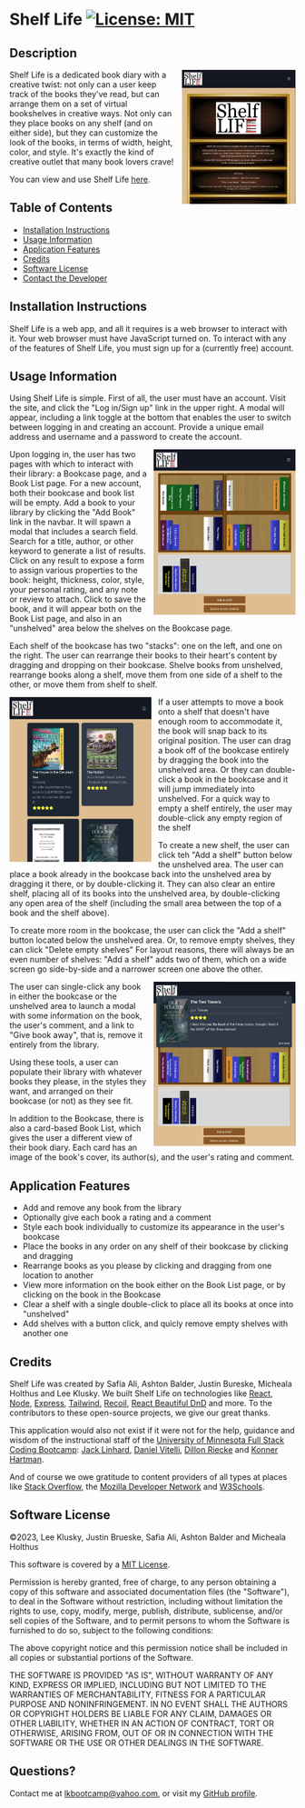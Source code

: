 # Shelf Life [![License: MIT](https://img.shields.io/badge/License-MIT-yellow.svg)](https://opensource.org/licenses/MIT)

## Description

<img src="./Assets/shelf-life-screenshot-1.png" style="float: right; margin-left: 12px;" width=200 />
Shelf Life is a dedicated book diary with a creative twist: not only can a user keep track of the books they've read, but can arrange them on a set of virtual bookshelves in creative ways. Not only can they place books on any shelf (and on either side), but they can customize the look of the books, in terms of width, height, color, and style. It's exactly the kind of creative outlet that many book lovers crave!

You can view and use Shelf Life [here](https://shelf-life.herokuapp.com).

## Table of Contents

- [Installation Instructions](#installation-instructions)
- [Usage Information](#usage-information)
- [Application Features](#application-features)
- [Credits](#credits)
- [Software License](#software-license)
- [Contact the Developer](#contact-the-developer)

## Installation Instructions

Shelf Life is a web app, and all it requires is a web browser to interact with it. Your web browser must have JavaScript turned on. To interact with any of the features of Shelf Life, you must sign up for a (currently free) account.

## Usage Information

Using Shelf Life is simple. First of all, the user must have an account. Visit the site, and click the "Log in/Sign up" link in the upper right. A modal will appear, including a link toggle at the bottom that enables the user to switch between logging in and creating an account. Provide a unique email address and username and a password to create the account.

<img src="./Assets/shelf-life-screenshot-2.png" style="float: right; margin-left: 12px;" width=250 />

Upon logging in, the user has two pages with which to interact with their library: a Bookcase page, and a Book List page. For a new account, both their bookcase and book list will be empty. Add a book to your library by clicking the "Add Book" link in the navbar. It will spawn a modal that includes a search field. Search for a title, author, or other keyword to generate a list of results. Click on any result to expose a form to assign various properties to the book: height, thickness, color, style, your personal rating, and any note or review to attach. Click to save the book, and it will appear both on the Book List page, and also in an "unshelved" area below the shelves on the Bookcase page.

Each shelf of the bookcase has two "stacks": one on the left, and one on the right. The user can rearrange their books to their heart's content by dragging and dropping on their bookcase. Shelve books from unshelved, rearrange books along a shelf, move them from one side of a shelf to the other, or move them from shelf to shelf.

<img src="./Assets/shelf-life-screenshot-3.png" style="float: left; margin-right: 12px;" width=250 />

If a user attempts to move a book onto a shelf that doesn't have enough room to accommodate it, the book will snap back to its original position. The user can drag a book off of the bookcase entirely by dragging the book into the unshelved area. Or they can double-click a book in the bookcase and it will jump immediately into unshelved. For a quick way to empty a shelf entirely, the user may double-click any empty region of the shelf

To create a new shelf, the user can click teh "Add a shelf" button below the unshelved area. The user can place a book already in the bookcase back into the unshelved area by dragging it there, or by double-clicking it. They can also clear an entire shelf, placing all of its books into the unshelved area, by double-clicking any open area of the shelf (including the small area between the top of a book and the shelf above).

To create more room in the bookcase, the user can click the "Add a shelf" button located below the unshelved area. Or, to remove empty shelves, they can click "Delete empty shelves" For layout reasons, there will always be an even number of shelves: "Add a shelf" adds two of them, which on a wide screen go side-by-side and a narrower screen one above the other.

<img src="./Assets/shelf-life-screenshot-4.png" style="float: right; margin-left: 12px;" width=250 />
The user can single-click any book in either the bookcase or the unshelved area to launch a modal with some information on the book, the user's comment, and a link to "Give book away", that is, remove it entirely from the library.

Using these tools, a user can populate their library with whatever books they please, in the styles they want, and arranged on their bookcase (or not) as they see fit.

In addition to the Bookcase, there is also a card-based Book List, which gives the user a different view of their book diary. Each card has an image of the book's cover, its author(s), and the user's rating and comment.

## Application Features

- Add and remove any book from the library
- Optionally give each book a rating and a comment
- Style each book individually to customize its appearance in the user's bookcase
- Place the books in any order on any shelf of their bookcase by clicking and dragging
- Rearrange books as you please by clicking and dragging from one location to another
- View more information on the book either on the Book List page, or by clicking on the book in the Bookcase
- Clear a shelf with a single double-click to place all its books at once into "unshelved"
- Add shelves with a button click, and quicly remove empty shelves with another one

## Credits

Shelf Life was created by Safia Ali, Ashton Balder, Justin Bureske, Micheala Holthus and Lee Klusky. We built Shelf Life on technologies like [React](https://react.dev), [Node](https://nodejs.org), [Express](https://expressjs.com), [Tailwind](https://tailwindcss.com), [Recoil](https://recoiljs.org), [React Beautiful DnD](https://www.npmjs.com/package/react-beautiful-dnd) and more. To the contributors to these open-source projects, we give our great thanks.

This application would also not exist if it were not for the help, guidance and wisdom of the instructional staff of the [University of Minnesota Full Stack Coding Bootcamp](https://bootcamp.umn.edu/coding/): [Jack Linhard](https://www.linkedin.com/in/jack-linhart/), [Daniel Vitelli](https://www.linkedin.com/in/daniel-vitelli/), [Dillon Riecke](https://www.linkedin.com/in/dillon-riecke/) and [Konner Hartman](https://www.linkedin.com/in/konner-hartman/).

And of course we owe gratitude to content providers of all types at places like [Stack Overflow](https://www.stackoverflow.com), the [Mozilla Developer Network](https://developer.mozilla.org) and [W3Schools](https://w3schools.com).

## Software License

©2023, Lee Klusky, Justin Brueske, Safia Ali, Ashton Balder and Micheala Holthus

This software is covered by a [MIT License](https://opensource.org/licenses/MIT).

Permission is hereby granted, free of charge, to any person obtaining a copy of this software and associated documentation files (the "Software"), to deal in the Software without restriction, including without limitation the rights to use, copy, modify, merge, publish, distribute, sublicense, and/or sell copies of the Software, and to permit persons to whom the Software is furnished to do so, subject to the following conditions:

The above copyright notice and this permission notice shall be included in all copies or substantial portions of the Software.

THE SOFTWARE IS PROVIDED "AS IS", WITHOUT WARRANTY OF ANY KIND, EXPRESS OR IMPLIED, INCLUDING BUT NOT LIMITED TO THE WARRANTIES OF MERCHANTABILITY, FITNESS FOR A PARTICULAR PURPOSE AND NONINFRINGEMENT. IN NO EVENT SHALL THE AUTHORS OR COPYRIGHT HOLDERS BE LIABLE FOR ANY CLAIM, DAMAGES OR OTHER LIABILITY, WHETHER IN AN ACTION OF CONTRACT, TORT OR OTHERWISE, ARISING FROM, OUT OF OR IN CONNECTION WITH THE SOFTWARE OR THE USE OR OTHER DEALINGS IN THE SOFTWARE.

## Questions?

Contact me at <a href="mailto:lkbootcamp@yahoo.com">lkbootcamp@yahoo.com</a>, or visit my [GitHub profile](https://www.github.com/lkalliance).
